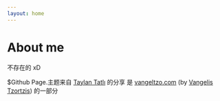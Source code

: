 ```yaml
---
layout: home
---
```

# About me

不存在的 xD

$Github Page.主题来自 [Taylan Tatlı](https://github.com/TaylanTatli) 的分享
是 [vangeltzo.com](http://vangeltzo.com/) (by [Vangelis Tzortzis](https://github.com/srekoble)) 的一部分









 





                     


                  


